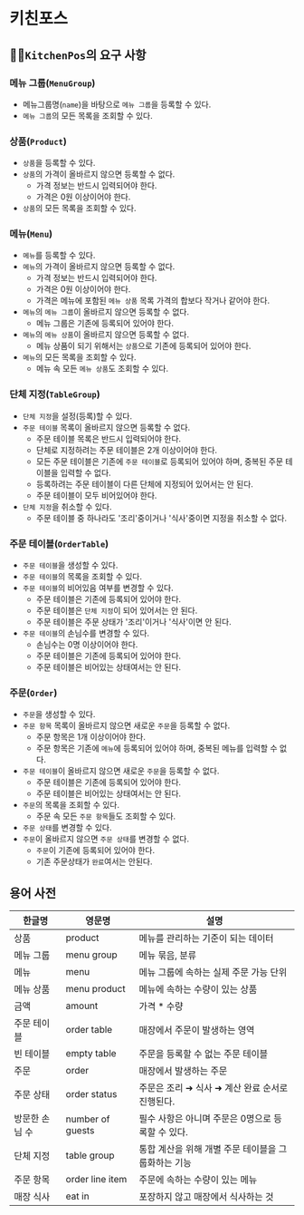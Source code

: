 # 키친포스

## 👩‍🍳`KitchenPos`의 요구 사항
### 메뉴 그룹(`MenuGroup`)
- 메뉴그룹명(`name`)을 바탕으로 `메뉴 그룹`을 등록할 수 있다.
- `메뉴 그룹`의 모든 목록을 조회할 수 있다.

### 상품(`Product`)
- `상품`을 등록할 수 있다.
- `상품`의 가격이 올바르지 않으면 등록할 수 없다. 
    * 가격 정보는 반드시 입력되어야 한다.
    * 가격은 0원 이상이어야 한다.    
- `상품`의 모든 목록을 조회할 수 있다.

### 메뉴(`Menu`)
- `메뉴`를 등록할 수 있다.
- `메뉴`의 가격이 올바르지 않으면 등록할 수 없다.
    * 가격 정보는 반드시 입력되어야 한다.
    * 가격은 0원 이상이어야 한다.
    * 가격은 메뉴에 포함된 `메뉴 상품` 목록 가격의 합보다 작거나 같어야 한다.  
- `메뉴`의 `메뉴 그룹`이 올바르지 않으면 등록할 수 없다.
    * 메뉴 그룹은 기존에 등록되어 있어야 한다. 
- `메뉴`의 `메뉴 상품`이 올바르지 않으면 등록할 수 없다.  
    * 메뉴 상품이 되기 위해서는 `상품`으로 기존에 등록되어 있어야 한다.
- `메뉴`의 모든 목록을 조회할 수 있다.
    * 메뉴 속 모든 `메뉴 상품`도 조회할 수 있다.

### 단체 지정(`TableGroup`)
- `단체 지정`을 설정(등록)할 수 있다.
- `주문 테이블` 목록이 올바르지 않으면 등록할 수 없다. 
  * 주문 테이블 목록은 반드시 입력되어야 한다.
  * 단체로 지정하려는 주문 테이블은 2개 이상이어야 한다.
  * 모든 주문 테이블은 기존에 `주문 테이블`로 등록되어 있어야 하며, 중복된 주문 테이블을 입력할 수 없다. 
  * 등록하려는 주문 테이블이 다른 단체에 지정되어 있어서는 안 된다. 
  * 주문 테이블이 모두 비어있어야 한다. 
- `단체 지정`을 취소할 수 있다.
  * 주문 테이블 중 하나라도 '조리'중이거나 '식사'중이면 지정을 취소할 수 없다. 
  
### 주문 테이블(`OrderTable`)
- `주문 테이블`을 생성할 수 있다.
- `주문 테이블`의 목록을 조회할 수 있다.
- `주문 테이블`의 비어있음 여부를 변경할 수 있다. 
  * 주문 테이블은 기존에 등록되어 있어야 한다.
  * 주문 테이블은 `단체 지정`이 되어 있어서는 안 된다. 
  * 주문 테이블은 주문 상태가 '조리'이거나 '식사'이면 안 된다.
- `주문 테이블`의 손님수를 변경할 수 있다.
  * 손님수는 0명 이상이어야 한다. 
  * 주문 테이블은 기존에 등록되어 있어야 한다. 
  * 주문 테이블은 비어있는 상태여서는 안 된다. 
  
### 주문(`Order`)
- `주문`을 생성할 수 있다.
- `주문 항목` 목록이 올바르지 않으면 새로운 `주문`을 등록할 수 없다.
  * 주문 항목은 1개 이상이어야 한다. 
  * 주문 항목은 기존에 `메뉴`에 등록되어 있어야 하며, 중복된 메뉴를 입력할 수 없다. 
- `주문 테이블`이 올바르지 않으면 새로운 `주문`을 등록할 수 없다. 
  * 주문 테이블은 기존에 등록되어 있어야 한다. 
  * 주문 테이블은 비어있는 상태여서는 안 된다. 
- `주문`의 목록을 조회할 수 있다. 
  * 주문 속 모든 `주문 항목`들도 조회할 수 있다.
- `주문 상태`를 변경할 수 있다.   
- `주문`이 올바르지 않으면 `주문 상태`를 변경할 수 없다. 
  * `주문`이 기존에 등록되어 있어야 한다. 
  * 기존 주문상태가 `완료`여서는 안된다.

## 용어 사전

| 한글명 | 영문명 | 설명 |
| --- | --- | --- |
| 상품 | product | 메뉴를 관리하는 기준이 되는 데이터 |
| 메뉴 그룹 | menu group | 메뉴 묶음, 분류 |
| 메뉴 | menu | 메뉴 그룹에 속하는 실제 주문 가능 단위 |
| 메뉴 상품 | menu product | 메뉴에 속하는 수량이 있는 상품 |
| 금액 | amount | 가격 * 수량 |
| 주문 테이블 | order table | 매장에서 주문이 발생하는 영역 |
| 빈 테이블 | empty table | 주문을 등록할 수 없는 주문 테이블 |
| 주문 | order | 매장에서 발생하는 주문 |
| 주문 상태 | order status | 주문은 조리 ➜ 식사 ➜ 계산 완료 순서로 진행된다. |
| 방문한 손님 수 | number of guests | 필수 사항은 아니며 주문은 0명으로 등록할 수 있다. |
| 단체 지정 | table group | 통합 계산을 위해 개별 주문 테이블을 그룹화하는 기능 |
| 주문 항목 | order line item | 주문에 속하는 수량이 있는 메뉴 |
| 매장 식사 | eat in | 포장하지 않고 매장에서 식사하는 것 |
